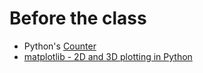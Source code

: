 # Before the class

- Python's [Counter](https://docs.python.org/2/library/collections.html#collections.Counter)
- [matplotlib - 2D and 3D plotting in Python](http://nbviewer.ipython.org/github/jrjohansson/scientific-python-lectures/blob/master/Lecture-4-Matplotlib.ipynb)

